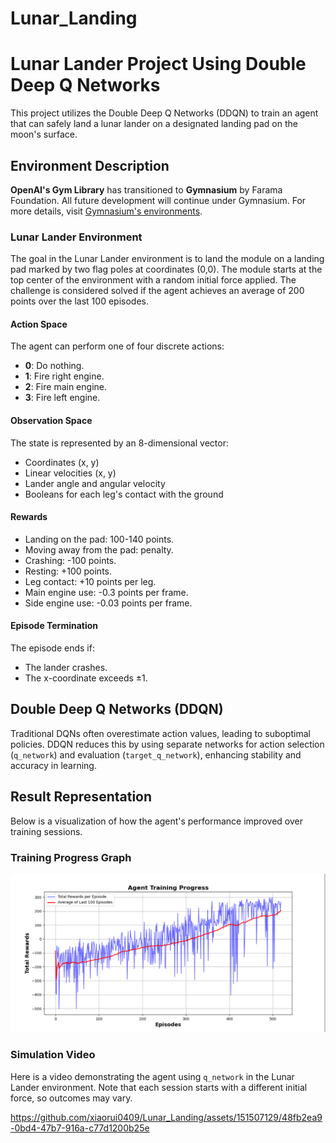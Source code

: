 # Lunar_Landing
# Lunar Lander Project Using Double Deep Q Networks

This project utilizes the Double Deep Q Networks (DDQN) to train an agent that can safely land a lunar lander on a designated landing pad on the moon's surface.

## Environment Description

**OpenAI's Gym Library** has transitioned to **Gymnasium** by Farama Foundation. All future development will continue under Gymnasium. For more details, visit [Gymnasium's environments](https://www.gymlibrary.dev/environments/box2d/index.html).

### Lunar Lander Environment

The goal in the Lunar Lander environment is to land the module on a landing pad marked by two flag poles at coordinates (0,0). The module starts at the top center of the environment with a random initial force applied. The challenge is considered solved if the agent achieves an average of 200 points over the last 100 episodes.

#### Action Space

The agent can perform one of four discrete actions:
- **0**: Do nothing.
- **1**: Fire right engine.
- **2**: Fire main engine.
- **3**: Fire left engine.

#### Observation Space

The state is represented by an 8-dimensional vector:
- Coordinates (x, y)
- Linear velocities (x, y)
- Lander angle and angular velocity
- Booleans for each leg's contact with the ground

#### Rewards

- Landing on the pad: 100-140 points.
- Moving away from the pad: penalty.
- Crashing: -100 points.
- Resting: +100 points.
- Leg contact: +10 points per leg.
- Main engine use: -0.3 points per frame.
- Side engine use: -0.03 points per frame.

#### Episode Termination

The episode ends if:
- The lander crashes.
- The x-coordinate exceeds ±1.

## Double Deep Q Networks (DDQN)

Traditional DQNs often overestimate action values, leading to suboptimal policies. DDQN reduces this by using separate networks for action selection (`q_network`) and evaluation (`target_q_network`), enhancing stability and accuracy in learning.

## Result Representation

Below is a visualization of how the agent's performance improved over training sessions.

### Training Progress Graph

![Training Progress](Scripts/picture_02.png)

### Simulation Video

Here is a video demonstrating the agent using `q_network` in the Lunar Lander environment. Note that each session starts with a different initial force, so outcomes may vary.











https://github.com/xiaorui0409/Lunar_Landing/assets/151507129/48fb2ea9-0bd4-47b7-916a-c77d1200b25e


